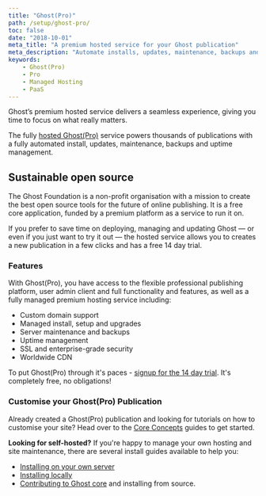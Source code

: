 ```yaml
---
title: "Ghost(Pro)"
path: /setup/ghost-pro/
toc: false
date: "2018-10-01"
meta_title: "A premium hosted service for your Ghost publication"
meta_description: "Automate installs, updates, maintenance, backups and uptime management so that you can focus on customising your Ghost publication. Try Ghost(Pro)!"
keywords:
    - Ghost(Pro)
    - Pro
    - Managed Hosting
    - PaaS
---
```


Ghost’s premium hosted service delivers a seamless experience, giving you time to focus on what really matters.

The fully [hosted Ghost(Pro)](https://ghost.org/pricing/) service powers thousands of publications with a fully automated install, updates, maintenance, backups and uptime management.

## Sustainable open source

The Ghost Foundation is a non-profit organisation with a mission to create the best open source tools for the future of online publishing. It is a free core application, funded by a premium platform as a service to run it on.

If you prefer to save time on deploying, managing and updating Ghost — or even if you just want to try it out — the hosted service allows you to creates a new publication in a few clicks and has a free 14 day trial.

### Features

With Ghost(Pro), you have access to the flexible professional publishing platform, user admin client and full functionality and features, as well as a fully managed premium hosting service including:

* Custom domain support
* Managed install, setup and upgrades
* Server maintenance and backups
* Uptime management
* SSL and enterprise-grade security
* Worldwide CDN

To put Ghost(Pro) through it's paces - [signup for the 14 day trial](https://ghost.org/signup/). It's completely free, no obligations!

### Customise your Ghost(Pro) Publication

Already created a Ghost(Pro) publication and looking for tutorials on how to customise your site? Head over to the [Core Concepts](/concepts/introduction/) guides to get started.

**Looking for self-hosted?**
If you're happy to manage your own hosting and site maintenance, there are several install guides available to help you:

* [Installing on your own server](/setup/ubuntu/)
* [Installing locally](/setup/local/)
* [Contributing to Ghost core](/setup/source/) and installing from source.


